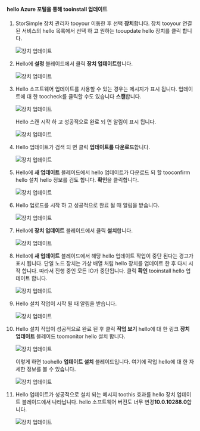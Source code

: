 <!--author=alkohli last changed: 11/07/16 -->

#### <a name="tooinstall-updates-via-hello-azure-portal"></a>hello Azure 포털을 통해 tooinstall 업데이트

1. StorSimple 장치 관리자 tooyour 이동한 후 선택 **장치**합니다. 장치 tooyour 연결 된 서비스의 hello 목록에서 선택 하 고 원하는 tooupdate hello 장치를 클릭 합니다. 

    ![장치 업데이트](../includes/media/storsimple-virtual-array-install-update-via-portal/azupdate1m.png) 

2. Hello에 **설정** 블레이드에서 클릭 **장치 업데이트**합니다. 

    ![장치 업데이트](../includes/media/storsimple-virtual-array-install-update-via-portal/azupdate2m.png)  

3. Hello 소프트웨어 업데이트를 사용할 수 있는 경우는 메시지가 표시 됩니다. 업데이트에 대 한 toocheck를 클릭할 수도 있습니다 **스캔**합니다.

    ![장치 업데이트](../includes/media/storsimple-virtual-array-install-update-via-portal/azupdate3m.png)

    Hello 스캔 시작 하 고 성공적으로 완료 되 면 알림이 표시 됩니다.

    ![장치 업데이트](../includes/media/storsimple-virtual-array-install-update-via-portal/azupdate5m.png)

4. Hello 업데이트가 검색 되 면 클릭 **업데이트를 다운로드**합니다. 

    ![장치 업데이트](../includes/media/storsimple-virtual-array-install-update-via-portal/azupdate6m.png)

5. Hello에 **새 업데이트** 블레이드에서 hello 업데이트가 다운로드 되 할 tooconfirm hello 설치 hello 정보를 검토 합니다. **확인**을 클릭합니다.

    ![장치 업데이트](../includes/media/storsimple-virtual-array-install-update-via-portal/azupdate7m.png)

6. Hello 업로드를 시작 하 고 성공적으로 완료 될 때 알림을 받습니다.

     ![장치 업데이트](../includes/media/storsimple-virtual-array-install-update-via-portal/azupdate8m.png)

5. Hello에 **장치 업데이트** 블레이드에서 클릭 **설치**합니다.

     ![장치 업데이트](../includes/media/storsimple-virtual-array-install-update-via-portal/azupdate11m.png)   

6. Hello에 **새 업데이트** 블레이드에서 해당 hello 업데이트 작업이 중단 된다는 경고가 표시 됩니다. 단일 노드 장치는 가상 배열 처럼 hello 장치를 업데이트 한 후 다시 시작 합니다. 따라서 진행 중인 모든 IO가 중단됩니다. 클릭 **확인** tooinstall hello 업데이트 합니다. 

    ![장치 업데이트](../includes/media/storsimple-virtual-array-install-update-via-portal/azupdate12m.png) 

7. Hello 설치 작업이 시작 될 때 알림을 받습니다. 

    ![장치 업데이트](../includes/media/storsimple-virtual-array-install-update-via-portal/azupdate13m.png)

8.  Hello 설치 작업이 성공적으로 완료 된 후 클릭 **작업 보기** hello에 대 한 링크 **장치 업데이트** 블레이드 toomonitor hello 설치 합니다. 

    ![장치 업데이트](../includes/media/storsimple-virtual-array-install-update-via-portal/azupdate15m.png)

    이렇게 하면 toohello **업데이트 설치** 블레이드입니다. 여기에 작업 hello에 대 한 자세한 정보를 볼 수 있습니다.

    ![장치 업데이트](../includes/media/storsimple-virtual-array-install-update-via-portal/azupdate16m.png)

9. Hello 업데이트가 성공적으로 설치 되는 메시지 toothis 효과를 hello 장치 업데이트 블레이드에서 나타납니다. hello 소프트웨어 버전도 너무 변경**10.0.10288.0**합니다. 

    ![장치 업데이트](../includes/media/storsimple-virtual-array-install-update-via-portal/azupdate17m.png)